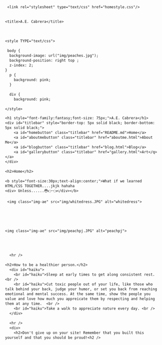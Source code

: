 
<html lang="en" class="js">

<head>


  
     <link rel="stylesheet" type="text/css" href="homestyle.css"/>


    <title>A.E. Cabrera</title>
    
   

    <style TYPE="text/css">
     
     body {
      background-image: url("img/peaches.jpg");
      background-position: right top ;
      z-index: 2;
    }
      p {
        background: pink;
      }

      div {
        background: pink;

    </style>
  </head>



  <body background="img/peaches.jpg">

    <h1 style="font-family:fantasy;font-size: 75px;">A.E. Cabrera</h1>
    <div id="titlebar" style="border-top: 5px solid black; border-bottom: 5px solid black;">
        <a id="homebutton" class="titlebar" href="README.md">Home</a>
        <a id="aboutmebutton" class="titlebar" href="aboutme.html">About Me</a>
        <a id="blogbutton" class="titlebar" href="blog.html">Blog</a>
        <a id="gallerybutton" class="titlebar" href="gallery.html">Art</q></a>
    </div>
      
    <h2>Home</h2>

    <b style="font-size:30px;text-align:center;">What if we learned HTML/CSS TOGETHER....jkjk hahaha  
    <div> Unless......😳👉👈</div></b> 

     <img class="img-ae" src="img/whitedress.JPG" alt="whitedress">

  
    
    

    <img class="img-ae" src="img/peachpj.JPG" alt="peachpj">




      <hr />
      
    <h2>How to be a healthier person.</h2>
      <div id="haiku">
        <br id="haiku">Sleep at early times to get along consistent rest. <br />
        <br id="haiku">Cut toxic people out of your life, like those who talk behind your back, judge your humor, or set you back from reaching emotional and mental success. At the same time, show the people you value and love how much you appreicate them by respecting and helping them at any time.  <br />
        <br id="haiku">Take a walk to appreciate nature every day. <br />
      </div>
      
      <hr />
      <div>
        <h2>Don't give up on your site! Remember that you built this yourself and that you should be proud!<h2 />
      
        
        
        
        
        
        
        
        
        
        
      



      



 